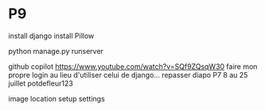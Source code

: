 # P9
 
install django
install Pillow

python manage.py runserver

github copilot
https://www.youtube.com/watch?v=SQf9ZQsqW30
faire mon propre login au lieu d'utiliser celui de django...
repasser diapo P7
8 au 25 juillet
potdefleur123


image location setup settings